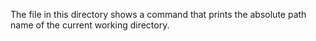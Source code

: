 The file in this directory shows a command that prints the absolute path name of the current working directory.
